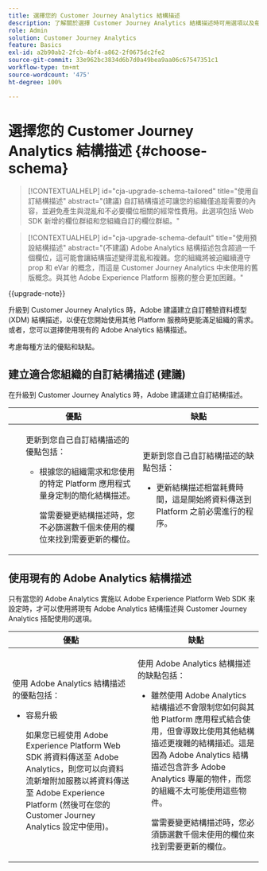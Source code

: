 ```yaml
---
title: 選擇您的 Customer Journey Analytics 結構描述
description: 了解關於選擇 Customer Journey Analytics 結構描述時可用選項以及每個選項的優缺點
role: Admin
solution: Customer Journey Analytics
feature: Basics
exl-id: a2b90ab2-2fcb-4bf4-a862-2f0675dc2fe2
source-git-commit: 33e962bc3834d6b7d0a49bea9aa06c67547351c1
workflow-type: tm+mt
source-wordcount: '475'
ht-degree: 100%

---
```


# 選擇您的 Customer Journey Analytics 結構描述 {#choose-schema}

<!-- markdownlint-disable MD034 -->

>[!CONTEXTUALHELP]
>id="cja-upgrade-schema-tailored"
>title="使用自訂結構描述"
>abstract="(建議) 自訂結構描述可讓您的組織僅追蹤需要的內容，並避免產生與混亂和不必要欄位相關的經常性費用。此選項包括 Web SDK 新增的欄位群組和您組織自訂的欄位群組。"

<!-- markdownlint-enable MD034 -->

<!-- markdownlint-disable MD034 -->

>[!CONTEXTUALHELP]
>id="cja-upgrade-schema-default"
>title="使用預設結構描述"
>abstract="(不建議) Adobe Analytics 結構描述包含超過一千個欄位，這可能會讓結構描述變得混亂和複雜。您的組織將被迫繼續遵守 prop 和 eVar 的概念，而這是 Customer Journey Analytics 中未使用的舊版概念。與其他 Adobe Experience Platform 服務的整合更加困難。"

<!-- markdownlint-enable MD034 -->

{{upgrade-note}}

<!-- this page exists as the "Learn more" link in the info icons for the options "I am comfortable using my Adobe Analytics schema as a basis" and "I want to use a schema tailored to my organization" -->

升級到 Customer Journey Analytics 時，Adobe 建議建立自訂體驗資料模型 (XDM) 結構描述，以便在您開始使用其他 Platform 服務時更能滿足組織的需求。或者，您可以選擇使用現有的 Adob&#x200B;&#x200B;e Analytics 結構描述。

考慮每種方法的優點和缺點。

## 建立適合您組織的自訂結構描述 (建議)

在升級到 Customer Journey Analytics 時，Adobe 建議建立自訂結構描述。

| 優點 | 缺點 |
|----------|---------|
| <ul><p>更新到您自己自訂結構描述的優點包括：</p><ul><li>根據您的組織需求和您使用的特定 Platform 應用程式量身定制的簡化結構描述。</li><p>當需要變更結構描述時，您不必篩選數千個未使用的欄位來找到需要更新的欄位。</p></ul> | <p>更新到您自己自訂結構描述的缺點包括：</p><ul><li>更新結構描述相當耗費時間，這是開始將資料傳送到 Platform 之前必需進行的程序。</li></ul> |

## 使用現有的 Adob&#x200B;&#x200B;e Analytics 結構描述

只有當您的 Adob&#x200B;&#x200B;e Analytics 實施以 Adob&#x200B;&#x200B;e Experience Platform Web SDK 來設定時，才可以使用將現有 Adob&#x200B;&#x200B;e Analytics 結構描述與 Customer Journey Analytics 搭配使用的選項。 <!-- correct? Or can you do this with an AppMeasurement implementation?-->

| 優點 | 缺點 |
|----------|---------|
| <p>使用 Adob&#x200B;&#x200B;e Analytics 結構描述的優點包括：</p><ul><li>容易升級<p>如果您已經使用 Adob&#x200B;&#x200B;e Experience Platform Web SDK 將資料傳送至 Adob&#x200B;&#x200B;e Analytics，則您可以向資料流新增附加服務以將資料傳送至 Adob&#x200B;&#x200B;e Experience Platform (然後可在您的 Customer Journey Analytics 設定中使用)。</p></li></ul> | <p>使用 Adob&#x200B;&#x200B;e Analytics 結構描述的缺點包括：</p><ul><li>雖然使用 Adob&#x200B;&#x200B;e Analytics 結構描述不會限制您如何與其他 Platform 應用程式結合使用，但會導致比使用其他結構描述更複雜的結構描述。這是因為 Adobe Analytics 結構描述包含許多 Adob&#x200B;&#x200B;e Analytics 專屬的物件，而您的組織不太可能使用這些物件。<p>當需要變更結構描述時，您必須篩選數千個未使用的欄位來找到需要更新的欄位。</p></li></ul> |




<!-- Not sure about any of this: 

If you plan to use your Adobe Analytics schema, the following steps are required:

For Adobe Analytics implementations using AppMeasurement:

1. Datastream mapping

For Adobe Analytics implementations using the Web SDK:

1. 



the upgrade steps provided by the Customer Journey Analytics Upgrade Guide.

If you want to create an XDM schema to use with Customer Journey Analytics, continue with [Create an XDM schema to use with Customer Journey Analytics](/help/getting-started/cja-upgrade/cja-upgrade-schema-create.md).


Tags: (All 3 require data prep mapping. Would need to go into the datastream and map every single field to its appropriate place in XDM. Because whenever you use the data object, it always requires mapping. If you send something in the data object and it doesn't get mapped, the it is permanently lost and can't be recovered.)

1. Shim - Intercepts and instead of sending data to a report suite, it sends it to a Data View. (Data object)

1. Russ special - convert current implementation to a Web SDK implementation - put everything in the data object. 

1. Plop entire data layer into the data object and send that to the datastream. (not documented. Might be the Web SDK docs.)

-->
